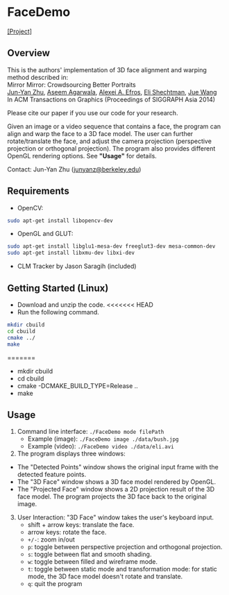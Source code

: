 # FaceDemo
[[Project]](http://www.eecs.berkeley.edu/~junyanz/projects/mirrormirror/)  



## Overview
This is the authors' implementation of 3D face alignment and warping method described in:  
Mirror Mirror: Crowdsourcing Better Portraits  
[Jun-Yan Zhu](https://people.eecs.berkeley.edu/~junyanz/), [Aseem Agarwala](http://www.agarwala.org/), [Alexei A. Efros](https://people.eecs.berkeley.edu/~efros/), [Eli Shechtman](https://research.adobe.com/person/eli-shechtman/), [Jue Wang](http://www.juew.org/)  
In ACM Transactions on Graphics (Proceedings of SIGGRAPH Asia 2014)  

Please cite our paper if you use our code for your research.

Given an image or a video sequence that contains a face, the program can align and warp the face to a 3D face model. The user can further rotate/translate the face, and adjust the camera projection (perspective projection or orthogonal projection). The program also provides different OpenGL rendering options. See **"Usage"** for details.

Contact: Jun-Yan Zhu (junyanz@berkeley.edu)
## Requirements
* OpenCV:
```bash
sudo apt-get install libopencv-dev
```
* OpenGL and GLUT:
```bash
sudo apt-get install libglu1-mesa-dev freeglut3-dev mesa-common-dev
sudo apt-get install libxmu-dev libxi-dev
```
* CLM Tracker by Jason Saragih (included)

## Getting Started (Linux)
* Download and unzip the code.
<<<<<<< HEAD
* Run the following command.
```bash
mkdir cbuild
cd cbuild
cmake ../
make
```
=======
* mkdir cbuild
* cd cbuild
* cmake -DCMAKE_BUILD_TYPE=Release ..
* make


## Usage
1. Command line interface: `./FaceDemo mode filePath`  
   - Example (image): `./FaceDemo image ./data/bush.jpg`  
   - Example (video): `./FaceDemo video ./data/eli.avi`  
2. The program displays three windows:
  - The "Detected Points" window shows the original input frame with the detected feature points.
   - The "3D Face" window shows a 3D face model rendered by OpenGL.
   - The "Projected Face" window shows a 2D projection result of the 3D face model. The program projects the 3D face back to the original image.
3. User Interaction: "3D Face" window takes the user's keyboard input.
   - shift + arrow keys: translate the face.
   - arrow keys: rotate the face.
   - `+/-`: zoom in/out
   - `p`:  toggle between perspective projection and orthogonal projection.
   - `s`:  toggle between flat and smooth shading.
   - `w`:  toggle between filled and wireframe mode.
   - `t`:  toggle between static mode and transformation mode: for static mode, the 3D face model doesn't rotate and translate.
   - `q`:  quit the program

